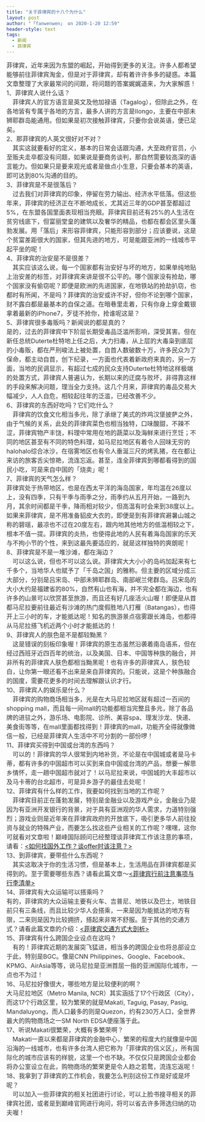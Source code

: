 ```yaml
---
title: "关于菲律宾的十八个为什么"
layout: post
author: "「fanwenwen」 on 2020-1-20 12:59"
header-style: text
tags:
  - 新闻
  - 菲律宾
---
```


<head></head>
<body>
 <div align="left"> 
  <font style="color:rgb(51, 51, 51)"><font face="&amp;quot"><font style="font-size:16px">菲律宾，近年来因为东盟的崛起，开始得到更多的关注。许多人都希望能够前往菲律宾淘金，但是对于菲律宾，却有着许许多多的疑惑。本篇文章整理了大家最常问的问题，将问题的答案娓娓道来，为大家解惑！</font></font></font> 
 </div> 
 <div align="left"> 
  <font style="color:rgb(51, 51, 51)"><font face="&amp;quot"><font style="font-size:16px">1、菲律宾人说什么话？<br> 　菲律宾人的官方语言是英文及他加禄语（Tagalog），但除此之外，在各地皆有专属于各地的方言，最多人讲的方言是Ilongo，主要在中部未狮耶群岛能通用。但如果是初次接触菲律宾，只要你会说英语，便已足矣。<br> </font></font></font> 
 </div> 
 <div align="left"> 
  <font style="color:rgb(51, 51, 51)"><font face="&amp;quot"><font style="font-size:16px">2、那菲律宾的人英文很好对不对？<br> 　其实这就要看好的定义，基本的日常会话跟沟通，大至政府官员，小至贩夫走卒都没有问题，如果说是要商务谈判，那自然需要较高深的语言能力。但如果只是要来观光或者是做点小生意，只要会基本的英语，即可达到80%沟通的目的。</font></font></font> 
 </div> 
 <div align="left"> 
  <font style="color:rgb(51, 51, 51)"><font face="&amp;quot"><font style="font-size:16px">3、菲律宾是不是很落后？<br> 　过去我们对菲律宾的印象，停留在劳力输出、经济水平低落。但这些年来，菲律宾的经济正在不断地成长，尤其近三年的GDP甚至都超过5%，在东盟各国里面表现相当亮眼。菲律宾目前还有25%的人生活在贫穷线底下，但富丽堂皇的建筑以及奢华的精品，也都在都会区里头蓬勃发展。用「落后」来形容菲律宾，只能形容到部分；应该要说，这是个贫富差距很大的国家，但其先进的地方，可是能跟亚洲的一线城市平起平坐的呢！<br> </font></font></font> 
 </div> 
 <div align="left"> 
  <font style="color:rgb(51, 51, 51)"><font face="&amp;quot"><font style="font-size:16px">4、菲律宾的治安是不是很差？<br> 　其实应该这么说，每一个国家都有治安好与坏的地方，如果单纯地贴上治安差的标签，对菲律宾来讲是很不公平的。哪个国家没有抢劫，哪个国家没有偷窃呢？即便是欧洲的先进国家，在地铁站的抢劫扒窃，也都时有所闻，不是吗？菲律宾的治安或许不好，但你不论到哪个国家，财不露白都是最基本的自保之道。在暗巷里走着，只有你身上穿金戴银拿着最新的iPhone7，歹徒不抢你，抢谁呢这是？</font></font></font> 
 </div> 
 <div align="left"> 
  <font style="color:rgb(51, 51, 51)"><font face="&amp;quot"><font style="font-size:16px">5、菲律宾很多毒贩吗？新闻说的都是真的？<br> 是的，过去的菲律宾中下阶层长期受毒品泛滥所影响，深受其害。但在新任总统Duterte杜特地上任之后，大力扫毒，从上层的大毒枭到底层的小毒贩，都在严刑峻法上被处置，自首人数破数十万，许多民众为了保命，都主动自首，创下纪录，一方面也代表着新政府来真的，另一方面，当地的民调显示，有超过七成的民众支持Duterte杜特地这样极端的处置方式，菲律宾人普遍认为，长期以来的迂腐与败坏，非得靠这样的手段来解决问题，理当全力支持。这几个月来，菲律宾的毒品交易大幅减少，人人自危，相较起往年的泛滥，已经改善不少。<br> 6、菲律宾的东西好吃吗？它们吃什么？<br> 　菲律宾的饮食文化相当多元，除了承继了美式的炸鸡汉堡披萨之外，由于气候的关系，此处的菲律宾菜色也相当独特，口味酸甜，不辣不涩，菲律宾物产丰饶，料理中常用在地的蔬菜以及海鲜来进行烹饪；不同的地区甚至有不同的特色料理，如马尼拉地区有着令人回味无穷的halohalo综合冰沙，在宿雾地区也有令人垂涎三尺的烤乳猪，在在都让来访的旅客舌尖惊艳，流连忘返。甚至，连全菲律宾到哪都看得到的国民小吃，可是来自中国的「烧卖」呢！<br> </font></font></font> 
 </div> 
 <div align="left"> 
  <font style="color:rgb(51, 51, 51)"><font face="&amp;quot"><font style="font-size:16px">7、菲律宾的天气怎么样？<br> 菲律宾处于热带地区，也是在西太平洋的海岛国家，年均温在26度以上，没有四季，只有干季与雨季之分，雨季约从五月开始，一路到九月，其余时间都是干季，降雨相对较少，但高温有时会来到38度以上。如果来菲律宾，是不用准备貂皮大衣的，即便是到有菲律宾避暑山城之称的碧瑶，最凉也不过在20度左右，跟内地其他地方的低温相较之下，根本不值一提。菲律宾的炎热，也使得此地的人民有着海岛国家的乐天与不拘小节的个性，来到这最先要适应的，就是这样独特的爽朗呢！</font></font></font> 
 </div> 
 <div align="left"> 
  <font style="color:rgb(51, 51, 51)"><font face="&amp;quot"><font style="font-size:16px">8、菲律宾是不是一堆沙滩，都在海边？<br> 　可以这么说，但也不可以这么说。菲律宾大大小小的岛屿加起来有七千多个，当地华人也赋予了「千岛之国」的雅称。但主要的区域分成三大部分，分别是吕宋岛、中部未狮耶群岛、南部岷兰佬群岛。吕宋岛的大小大约是福建省的80%，自然有山也有海，并不完全都在海边，也有许多的山景可以欣赏甚至旅游，而且还有好几座活火山喔！即便是从首都马尼拉要前往最近有沙滩的热门度假胜地八打雁（Batangas），也得开上三小时的车，才能抵达呢！知名的旅游景点宿雾跟长滩岛，也都得从马尼拉搭飞机近两个小时才能抵达的！<br> 9、菲律宾人的肤色是不是都较黝黑？<br> 　这是错误的刻板印象喔！菲律宾的原生态虽然沿袭着南岛语系，但在经过西班牙近四百年的统治，以及美国、日本、中国等种族的融合，并非所有的菲律宾人肤色都相当黝黑呢！也有许多的菲律宾人，肤色较白，让你第一眼还看不出来是来自菲律宾的。只能说，这是个种族融合的国度，需要花更多的时间去理解跟认识才行。<br> 10、菲律宾人的娱乐是什么？<br> 　菲律宾的购物商场相当多，光是在大马尼拉地区就有超过一百间的shopping mall，而且每一间mall的功能都相当完整且多元，除了各品牌的进驻之外，游乐场、电影院、诊所、美容spa、理发沙龙、快递、美食街等等，在mall里面都找得到！菲律宾的mall，功能齐全得就像微信一般，已经是菲律宾人生活中不可分割的一部份啰！<br> </font></font></font> 
 </div> 
 <div align="left"> 
  <font style="color:rgb(51, 51, 51)"><font face="&amp;quot"><font style="font-size:16px">11、菲律宾买得到中国或台湾的东西吗？<br> 　可以的！菲律宾的华人很常到内地补货，不论是在中国城或者是马卡蒂，都有许多的中国超市可以买到来自中国或台湾的产品，想要一解思乡情怀，走一趟中国超市就对了！以马尼拉来说，中国城的大丰超市以及马卡蒂的台北超市，可是异乡游子的最佳去处呢！</font></font></font> 
 </div> 
 <div align="left"> 
  <font style="color:rgb(51, 51, 51)"><font face="&amp;quot"><font style="font-size:16px">12、菲律宾有什么样的工作，我要如何找到当地的工作呢？<br> 　菲律宾目前正在蓬勃发展，特别是金融业以及游戏产业，金融业乃是因为有亚洲开发银行的背景，对于具有亚洲观的华人需求，力道特别强烈；游戏业则是近年来在菲律宾政府的开放底下，吸引更多华人前往投资与就业的特殊产业，而要怎么找这些产业相关的工作呢？嘿嘿，这你可就看对文章啦！巅峰国际顾问已经整理谈菲律宾工作该注意的事项，请看：<font style="color:rgb(51, 51, 51)"><font style="background-color:transparent"><a href="http://dianfengph.com/%E5%A6%82%E4%BD%95%E6%89%BE%E5%9B%BD%E5%A4%96%E5%B7%A5%E4%BD%9C%EF%BC%9F%E8%B0%88offer%E6%97%B6%E8%AF%A5%E6%B3%A8%E6%84%8F%E4%BB%80%E4%B9%88%EF%BC%9F/" target="_blank">&lt;如何找国外工作？谈offer时该注意？&gt;</a></font></font></font></font></font> 
 </div> 
 <div align="left"> 
  <font style="color:rgb(51, 51, 51)"><font face="&amp;quot"><font style="font-size:16px">13、到菲律宾，要带些什么东西呢？<br> 　其实这取决于你的生活习惯，但是基本上，生活用品在菲律宾都是买得到的。至于需要哪些东西？请看此篇文章～<font style="color:rgb(51, 51, 51)"><font style="background-color:transparent"><a href="http://dianfengph.com/%E8%8F%B2%E5%BE%8B%E8%B3%93%E8%A1%8C%E5%89%8D%E6%B3%A8%E6%84%8F%E4%BA%8B%E9%A0%85%E4%B8%8E%E8%A1%8C%E6%9D%8E%E6%B8%85%E5%8D%95/" target="_blank">&lt;菲律宾行前注意事项与行李清单&gt;</a></font></font></font></font></font> 
 </div> 
 <div align="left"> 
  <font style="color:rgb(51, 51, 51)"><font face="&amp;quot"><font style="font-size:16px">14、菲律宾有大众运输可以搭乘吗？<br> 有的，菲律宾的大众运输主要有火车、吉普尼、地铁以及巴士，地铁目前只有三条线，而且比较少华人会搭乘，一来是因为能抵达的地方有限，二来则是因为比较拥挤，搭起来非常不舒服。至于其他的交通方式？请看此篇文章的介绍：<font style="color:rgb(51, 51, 51)"><font style="background-color:transparent"><a href="http://dianfengph.com/%E8%8F%B2%E5%BE%8B%E5%AE%BE%E4%BA%A4%E9%80%9A%E6%96%B9%E5%BC%8F%E5%A4%A7%E5%89%96%E6%9E%90/" target="_blank">&lt;菲律宾交通方式大剖析&gt;</a></font></font></font></font></font> 
 </div> 
 <div align="left"> 
  <font style="color:rgb(51, 51, 51)"><font face="&amp;quot"><font style="font-size:16px">15、菲律宾有什么跨国企业设点在这吗？<br> 　有的！菲律宾近期的发展突飞猛进，相当多的跨国企业也将总部设立于此，特别是BGC。像是CNN Philippines、Google、Facebook、KPMG、AirAsia等等，说马尼拉是亚洲首屈一指的亚洲国际化城市，一点也不为过！</font></font></font> 
 </div> 
 <div align="left"> 
  <font style="color:rgb(51, 51, 51)"><font face="&amp;quot"><font style="font-size:16px">16、马尼拉好像很大，哪些地方是比较便利的啊？<br> 大马尼拉地区（Metro Manila, NCR）其实涵括了17个行政区（City），而这17个行政区里，较为繁荣的就是Makati, Taguig, Pasay, Pasig, Mandaluyong，而人口最多的则是Quezon，约有230万人口，全世界最大的购物商场之一SM North EDSA便座落于此。<br> 17、听说Makati很繁荣，大概有多繁荣啊？<br> 　Makati一直以来都是菲律宾的金融中心，繁荣的程度大约就像是中国沿海的一线城市，也有许多台湾人把它称为「菲律宾的信义区」，所有国际化的城市应该有的样貌，这里一个也不缺。不仅仅只是跨国企业都会将办公室设立在此，购物商场的繁荣更是令人趋之若鹜，流连忘返呢！<br> 18、我拿到了菲律宾的工作机会，我要怎么判别这份工作是好或是坏呢？<br> 　可以加入一些菲律宾的相关社团进行讨论，可以上脸书搜寻相关的菲律宾社团，或者是到巅峰官网进行询问，将可以省去许多筛选归纳的功夫喔！</font></font></font> 
 </div>
 <br>
</body>


